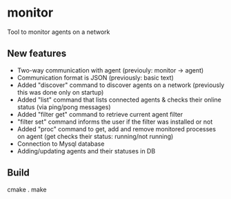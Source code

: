# monitor 
Tool to monitor agents on a network

## New features
- Two-way communication with agent (previouly: monitor -> agent)
- Communication format is JSON (previously: basic text)
- Added "discover" command to discover agents on a network (previously this was done only on startup)
- Added "list" command that lists connected agents & checks their online status (via ping/pong messages)
- Added "filter get" command to retrieve current agent filter
- "filter set" command informs the user if the filter was installed or not
- Added "proc" command to get, add and remove monitored processes on agent (get checks their status: running/not running)
- Connection to Mysql database
- Adding/updating agents and their statuses in DB

## Build

cmake .
make
